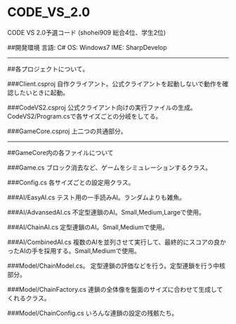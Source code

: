 CODE_VS_2.0
===========

CODE VS 2.0予選コード (shohei909 総合4位、学生2位)

##開発環境
言語:   C#
OS:     Windows7
IME:    SharpDevelop

-------------

##各プロジェクトについて。

###Client.csproj
自作クライアント。公式クライアントを起動しないで動作を確認したいときに起動。

###CodeVS2.csproj
公式クライアント向けの実行ファイルの生成。
CodeVS2/Program.csで各サイズごとの分岐をしてる。

###GameCore.csproj
上二つの共通部分。

-------------

##GameCore内の各ファイルについて

###Game.cs
ブロック消去など、ゲームをシミュレーションするクラス。

###Config.cs
各サイズごとの設定用クラス。



###AI/EasyAI.cs
テスト用の一手読みAI。ランダムよりも雑魚。

###AI/AdvansedAI.cs
不定型連鎖のAI。Small,Medium,Largeで使用。

###AI/ChainAI.cs
定型連鎖のAI。Small,Mediumで使用。

###AI/CombinedAI.cs
複数のAIを並列させて実行して、最終的にスコアの良かったAIの手を採用する。Small,Mediumで使用。



###Model/ChainModel.cs。
定型連鎖の評価などを行う。定型連鎖を行う中核部分。

###Model/ChainFactory.cs
連鎖の全体像を盤面のサイズに合わせて生成してくれるクラス。

###Model/ChainConfig.cs
いろんな連鎖の設定の残骸たち。
